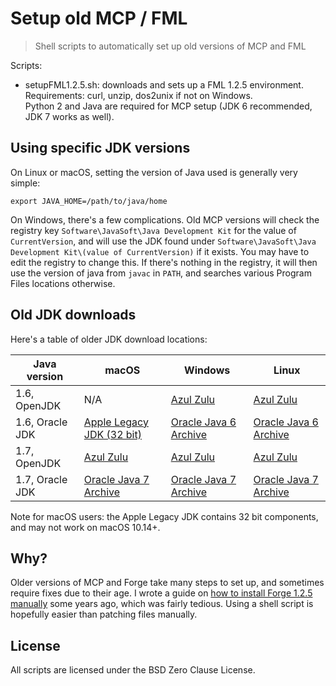 # Setup old MCP / FML

> Shell scripts to automatically set up old versions of MCP and FML

Scripts:

-   setupFML1.2.5.sh: downloads and sets up a FML 1.2.5 environment.  
    Requirements: curl, unzip, dos2unix if not on Windows.  
    Python 2 and Java are required for MCP setup (JDK 6 recommended, JDK 7 works as well).

## Using specific JDK versions

On Linux or macOS, setting the version of Java used is generally very simple:

```shell
export JAVA_HOME=/path/to/java/home
```

On Windows, there's a few complications. Old MCP versions will check the registry key `Software\JavaSoft\Java Development Kit` for the value of `CurrentVersion`, and will use the JDK found under `Software\JavaSoft\Java Development Kit\(value of CurrentVersion)` if it exists. You may have to edit the registry to change this. If there's nothing in the registry, it will then use the version of java from `javac` in `PATH`, and searches various Program Files locations otherwise.

## Old JDK downloads

Here's a table of older JDK download locations:

| Java version    | macOS                                                                                                          | Windows                                                                                                          | Linux                                                                                                           |
| --------------- | -------------------------------------------------------------------------------------------------------------- | ---------------------------------------------------------------------------------------------------------------- | --------------------------------------------------------------------------------------------------------------- |
| 1.6, OpenJDK    | N/A                                                                                                            | [Azul Zulu](https://www.azul.com/downloads/?version=java-6-lts&os=windows&package=jdk&show-old-builds=true#zulu) | [Azul Zulu](https://www.azul.com/downloads/?version=java-6-lts&os=linux&package=jdk&show-old-builds=true#zulu)  |
| 1.6, Oracle JDK | [Apple Legacy JDK (32 bit)](https://support.apple.com/kb/dl1572)                                               | [Oracle Java 6 Archive](https://www.oracle.com/au/java/technologies/javase-java-archive-javase6-downloads.html)  | [Oracle Java 6 Archive](https://www.oracle.com/au/java/technologies/javase-java-archive-javase6-downloads.html) |
| 1.7, OpenJDK    | [Azul Zulu](https://www.azul.com/downloads/?version=java-7-lts&os=macos&package=jdk&show-old-builds=true#zulu) | [Azul Zulu](https://www.azul.com/downloads/?version=java-7-lts&os=windows&package=jdk&show-old-builds=true#zulu) | [Azul Zulu](https://www.azul.com/downloads/?version=java-7-lts&os=linux&package=jdk&show-old-builds=true#zulu)  |
| 1.7, Oracle JDK | [Oracle Java 7 Archive](https://www.oracle.com/au/java/technologies/javase/javase7-archive-downloads.html)     | [Oracle Java 7 Archive](https://www.oracle.com/au/java/technologies/javase/javase7-archive-downloads.html)       | [Oracle Java 7 Archive](https://www.oracle.com/au/java/technologies/javase/javase7-archive-downloads.html)      |

Note for macOS users: the Apple Legacy JDK contains 32 bit components, and may not work on macOS 10.14+.

## Why?

Older versions of MCP and Forge take many steps to set up, and sometimes require fixes due to their age. I wrote a guide on [how to install Forge 1.2.5 manually](https://gist.github.com/NeRdTheNed/37b84c7a96a0b24fbc1ca76613f5bae6) some years ago, which was fairly tedious. Using a shell script is hopefully easier than patching files manually.

## License

All scripts are licensed under the BSD Zero Clause License.
